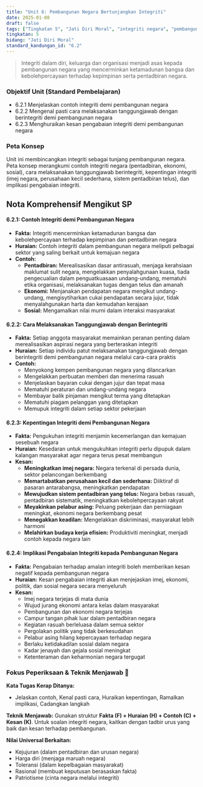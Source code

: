 ```yaml
---
title: "Unit 6: Pembangunan Negara Bertunjangkan Integriti"
date: 2025-01-08
draft: false
tags: ["Tingkatan 5", "Jati Diri Moral", "integriti negara", "pembangunan negara", "ketamadunan bangsa", "kepimpinan berintegriti"]
tingkatan: 5
bidang: "Jati Diri Moral"
standard_kandungan_id: "6.2"
---
```


> Integriti dalam diri, keluarga dan organisasi menjadi asas kepada pembangunan negara yang mencerminkan ketamadunan bangsa dan kebolehpercayaan terhadap kepimpinan serta pentadbiran negara.

### Objektif Unit (Standard Pembelajaran)

- 6.2.1 Menjelaskan contoh integriti demi pembangunan negara
- 6.2.2 Mengenal pasti cara melaksanakan tanggungjawab dengan berintegriti demi pembangunan negara
- 6.2.3 Menghuraikan kesan pengabaian integriti demi pembangunan negara

### Peta Konsep

Unit ini membincangkan integriti sebagai tunjang pembangunan negara. Peta konsep merangkumi contoh integriti negara (pentadbiran, ekonomi, sosial), cara melaksanakan tanggungjawab berintegriti, kepentingan integriti (imej negara, perusahaan kecil sederhana, sistem pentadbiran telus), dan implikasi pengabaian integriti.

## Nota Komprehensif Mengikut SP

#### 6.2.1: Contoh Integriti demi Pembangunan Negara

- **Fakta:** Integriti mencerminkan ketamadunan bangsa dan kebolehpercayaan terhadap kepimpinan dan pentadbiran negara
- **Huraian:** Contoh integriti dalam pembangunan negara meliputi pelbagai sektor yang saling berkait untuk kemajuan negara
- **Contoh:**
  - **Pentadbiran:** Merealisasikan dasar antirasuah, menjaga kerahsiaan maklumat sulit negara, mengelakkan penyalahgunaan kuasa, tiada pengecualian dalam penguatkuasaan undang-undang, mematuhi etika organisasi, melaksanakan tugas dengan telus dan amanah
  - **Ekonomi:** Menjanakan pendapatan negara mengikut undang-undang, mengisytiharkan cukai pendapatan secara jujur, tidak menyalahgunakan harta dan kemudahan kerajaan
  - **Sosial:** Mengamalkan nilai murni dalam interaksi masyarakat

#### 6.2.2: Cara Melaksanakan Tanggungjawab dengan Berintegriti

- **Fakta:** Setiap anggota masyarakat memainkan peranan penting dalam merealisasikan aspirasi negara yang berteraskan integriti
- **Huraian:** Setiap individu patut melaksanakan tanggungjawab dengan berintegriti demi pembangunan negara melalui cara-cara praktis
- **Contoh:**
  - Menyokong kempen pembangunan negara yang dilancarkan
  - Mengelakkan perbuatan memberi dan menerima rasuah
  - Menjelaskan bayaran cukai dengan jujur dan tepat masa
  - Mematuhi peraturan dan undang-undang negara
  - Membayar balik pinjaman mengikut terma yang ditetapkan
  - Mematuhi piagam pelanggan yang ditetapkan
  - Memupuk integriti dalam setiap sektor pekerjaan

#### 6.2.3: Kepentingan Integriti demi Pembangunan Negara

- **Fakta:** Pengukuhan integriti menjamin kecemerlangan dan kemajuan sesebuah negara
- **Huraian:** Kesedaran untuk mengukuhkan integriti perlu dipupuk dalam kalangan masyarakat agar negara terus pesat membangun
- **Kesan:**
  - **Meningkatkan imej negara:** Negara terkenal di persada dunia, sektor pelancongan berkembang
  - **Memartabatkan perusahaan kecil dan sederhana:** Diiktiraf di pasaran antarabangsa, meningkatkan pendapatan
  - **Mewujudkan sistem pentadbiran yang telus:** Negara bebas rasuah, pentadbiran sistematik, meningkatkan kebolehpercayaan rakyat
  - **Meyakinkan pelabur asing:** Peluang pekerjaan dan perniagaan meningkat, ekonomi negara berkembang pesat
  - **Menegakkan keadilan:** Mengelakkan diskriminasi, masyarakat lebih harmoni
  - **Melahirkan budaya kerja efisien:** Produktiviti meningkat, menjadi contoh kepada negara lain

#### 6.2.4: Implikasi Pengabaian Integriti kepada Pembangunan Negara

- **Fakta:** Pengabaian terhadap amalan integriti boleh memberikan kesan negatif kepada pembangunan negara
- **Huraian:** Kesan pengabaian integriti akan menjejaskan imej, ekonomi, politik, dan sosial negara secara menyeluruh
- **Kesan:**
  - Imej negara terjejas di mata dunia
  - Wujud jurang ekonomi antara kelas dalam masyarakat
  - Pembangunan dan ekonomi negara terjejas
  - Campur tangan pihak luar dalam pentadbiran negara
  - Kegiatan rasuah berleluasa dalam semua sektor
  - Pergolakan politik yang tidak berkesudahan
  - Pelabur asing hilang kepercayaan terhadap negara
  - Berlaku ketidakadilan sosial dalam negara
  - Kadar jenayah dan gejala sosial meningkat
  - Ketenteraman dan keharmonian negara tergugat

### Fokus Peperiksaan & Teknik Menjawab 📝

**Kata Tugas Kerap Ditanya:**
- Jelaskan contoh, Kenal pasti cara, Huraikan kepentingan, Ramalkan implikasi, Cadangkan langkah

**Teknik Menjawab:**
Gunakan struktur **Fakta (F) + Huraian (H) + Contoh (C) + Kesan (K)**. Untuk soalan integriti negara, kaitkan dengan tadbir urus yang baik dan kesan terhadap pembangunan.

**Nilai Universal Berkaitan:**
- Kejujuran (dalam pentadbiran dan urusan negara)
- Harga diri (menjaga maruah negara)
- Toleransi (dalam kepelbagaian masyarakat)
- Rasional (membuat keputusan berasaskan fakta)
- Patriotisme (cinta negara melalui integriti)